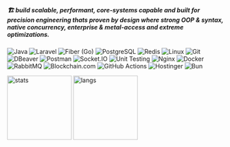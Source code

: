 ##### 🏗️ build scalable, performant, core-systems capable and built for precision engineering thats proven by design where strong OOP & syntax, native concurrency, enterprise & metal-access and extreme optimizations.

![Java](https://img.shields.io/badge/Java-%23F1413D.svg?logo=openjdk&logoColor=white&style=for-the-badge)
![Laravel](https://img.shields.io/badge/Laravel-EB6A4A?logo=laravel&logoColor=white&style=for-the-badge)
![Fiber (Go)](https://img.shields.io/badge/Fiber-%2300ADD8.svg?logo=go&logoColor=white&style=for-the-badge)
![PostgreSQL](https://img.shields.io/badge/PostgreSQL-316192?logo=postgresql&logoColor=white&style=for-the-badge)
![Redis](https://img.shields.io/badge/Redis-DC382D?logo=redis&logoColor=white&style=for-the-badge)
![Linux](https://img.shields.io/badge/Linux-%23FCC624?logo=linux&logoColor=black&style=for-the-badge)
![Git](https://img.shields.io/badge/Git-%23F1502F?logo=git&logoColor=white&style=for-the-badge)
![DBeaver](https://img.shields.io/badge/DBeaver-%234A90E2?logo=dbeaver&logoColor=white&style=for-the-badge)
![Postman](https://img.shields.io/badge/Postman-%23FF6C37?logo=postman&logoColor=white&style=for-the-badge)
![Socket.IO](https://img.shields.io/badge/Socket.IO-%23B0B0B0?logo=socketdotio&logoColor=black&style=for-the-badge)
![Unit Testing](https://img.shields.io/badge/Unit%20Testing-%23FF5722?logo=jest&logoColor=white&style=for-the-badge)
![Nginx](https://img.shields.io/badge/Nginx-%23009639?logo=nginx&logoColor=white&style=for-the-badge)
![Docker](https://img.shields.io/badge/Docker-%232496ED?logo=docker&logoColor=white&style=for-the-badge)
![RabbitMQ](https://img.shields.io/badge/RabbitMQ-%23FF6600?logo=rabbitmq&logoColor=white&style=for-the-badge)
![Blockchain.com](https://img.shields.io/badge/Blockchain.com-121D33?logo=blockchaindotcom&logoColor=fff&style=for-the-badge)
![GitHub Actions](https://img.shields.io/badge/GitHub_Actions-2088FF?logo=github-actions&logoColor=white&style=for-the-badge)
![Hostinger](https://img.shields.io/badge/Hostinger-673DE6?logo=hostinger&logoColor=white&style=for-the-badge)
![Bun](https://img.shields.io/badge/Bun-282a36?logo=bun&logoColor=fbf0df&style=for-the-badge)
<p align="left">
  <img src="https://github-readme-stats.vercel.app/api?username=dhimasarista&show_icons=true&theme=radical" alt="stats" height="150"/>
  <img src="https://github-readme-stats.vercel.app/api/top-langs/?username=dhimasarista&layout=compact&theme=radical" alt="langs" height="150"/>
</p>



<!--
| Core | Corework | Proficiencies |
|-------------------------|----------------------|----------------------|
| ![C#](https://custom-icon-badges.demolab.com/badge/CSharp-%23E0559F.svg?logo=cshrp&logoColor=white&style=for-the-badge) ![Java](https://img.shields.io/badge/Java-%23F1413D.svg?logo=openjdk&logoColor=white&style=for-the-badge) | ![NodeJS](https://img.shields.io/badge/NodeJS-339933.svg?logo=node.js&logoColor=white&style=for-the-badge) | ![Laravel](https://img.shields.io/badge/Laravel-EB6A4A?logo=laravel&logoColor=white&style=for-the-badge) ![Go](https://img.shields.io/badge/Fiber-%2300ADD8.svg?logo=go&logoColor=white&style=for-the-badge)	![React Native](https://img.shields.io/badge/react_native-%2320232a.svg?style=for-the-badge&logo=react&logoColor=%2361DAFB) |

![MSSQL](https://custom-icon-badges.demolab.com/badge/MSSQL-EB5A5A.svg?logo=mssql&logoColor=white)
[![LinkedIn](https://custom-icon-badges.demolab.com/badge/LinkedIn-0A66C2?logo=linkedin-white&logoColor=fff)](https://www.linkedin.com/in/dhimasarista/)
[![Instagram Badge](https://img.shields.io/badge/-Instagram-purple?logo=instagram&logoColor=white&link=https://instagram.com/codedhims/)](https://www.instagram.com/codedhims)
[![Gmail](https://img.shields.io/badge/-Gmail-c14438?style=flat&logo=Gmail&logoColor=white)](mailto:mdhimasarista@gmail.com)
[![Website Badge](https://img.shields.io/badge/-Website-c14438?style=flat&logo=Google-Chrome&logoColor=white&link=https://dhimasarista.github.io)](https://dhimasarista.github.io)
[![Github](https://img.shields.io/github/followers/dhimasarista?label=Follow&style=social)](https://github.com/dhimasarista)
